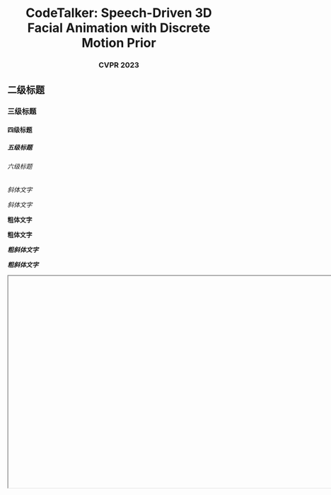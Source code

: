 # <center>CodeTalker: Speech-Driven 3D Facial Animation with Discrete Motion Prior

### <center>CVPR 2023

## 二级标题

### 三级标题

#### 四级标题

##### 五级标题

###### 六级标题
*斜体文字*

_斜体文字_

**粗体文字**

__粗体文字__

***粗斜体文字***

___粗斜体文字___

<center><iframe height=480 width=852 src="C:\Users\Administrator\Desktop\video\May.mp4">
